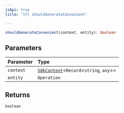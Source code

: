 ```yaml
---
jsApi: true
title: "[F] shouldGenerateConvenient"

---
```

```ts
shouldGenerateConvenient(context, entity): boolean
```

## Parameters

| Parameter | Type |
| :------ | :------ |
| `context` | [`SdkContext`](../interfaces/SdkContext.md)<`Record`<`string`, `any`\>\> |
| `entity` | `Operation` |

## Returns

`boolean`
